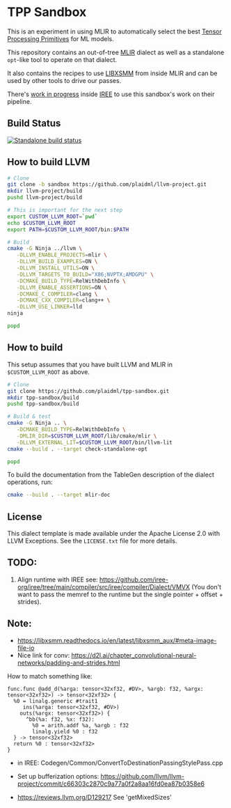 # TPP Sandbox

This is an experiment in using MLIR to automatically select the best [Tensor Processing Primitives](https://arxiv.org/abs/2104.05755) for ML models.

This repository contains an out-of-tree [MLIR](https://mlir.llvm.org/) dialect as well as a standalone `opt`-like tool to operate on that dialect.

It also contains the recipes to use [LIBXSMM](https://github.com/libxsmm/libxsmm) from inside MLIR and can be used by other tools to drive our passes.

There's [work in progress](https://github.com/iree-org/iree/tree/tpp) inside [IREE](https://iree-org.github.io/iree/) to use this sandbox's work on their pipeline.

## Build Status

[![Standalone build status](https://badge.buildkite.com/7c04eb392db7ba16b30684d80e0e4320254f7cf61558c6336f.svg)](https://buildkite.com/intel/tpp-compiler)

## How to build LLVM

```sh
# Clone
git clone -b sandbox https://github.com/plaidml/llvm-project.git
mkdir llvm-project/build
pushd llvm-project/build

# This is important for the next step
export CUSTOM_LLVM_ROOT=`pwd`
echo $CUSTOM_LLVM_ROOT
export PATH=$CUSTOM_LLVM_ROOT/bin:$PATH

# Build
cmake -G Ninja ../llvm \
   -DLLVM_ENABLE_PROJECTS=mlir \
   -DLLVM_BUILD_EXAMPLES=ON \
   -DLLVM_INSTALL_UTILS=ON \
   -DLLVM_TARGETS_TO_BUILD="X86;NVPTX;AMDGPU" \
   -DCMAKE_BUILD_TYPE=RelWithDebInfo \
   -DLLVM_ENABLE_ASSERTIONS=ON \
   -DCMAKE_C_COMPILER=clang \
   -DCMAKE_CXX_COMPILER=clang++ \
   -DLLVM_USE_LINKER=lld
ninja 

popd
```

## How to build

This setup assumes that you have built LLVM and MLIR in `$CUSTOM_LLVM_ROOT` as above.

```sh
# Clone
git clone https://github.com/plaidml/tpp-sandbox.git
mkdir tpp-sandbox/build
pushd tpp-sandbox/build

# Build & test
cmake -G Ninja .. \
   -DCMAKE_BUILD_TYPE=RelWithDebInfo \
   -DMLIR_DIR=$CUSTOM_LLVM_ROOT/lib/cmake/mlir \
   -DLLVM_EXTERNAL_LIT=$CUSTOM_LLVM_ROOT/bin/llvm-lit
cmake --build . --target check-standalone-opt

popd
```

To build the documentation from the TableGen description of the dialect
operations, run:

```sh
cmake --build . --target mlir-doc
```

## License

This dialect template is made available under the Apache License 2.0 with LLVM Exceptions. See the `LICENSE.txt` file for more details.

## TODO:

1. Align runtime with IREE see: https://github.com/iree-org/iree/tree/main/compiler/src/iree/compiler/Dialect/VMVX (You don't want to pass the memref to the runtime but the single pointer + offset + strides).

## Note:

- https://libxsmm.readthedocs.io/en/latest/libxsmm_aux/#meta-image-file-io
- Nice link for conv: https://d2l.ai/chapter_convolutional-neural-networks/padding-and-strides.html


How to match something like:

```
func.func @add_d(%arga: tensor<32xf32, #DV>, %argb: f32, %argx: tensor<32xf32>) -> tensor<32xf32> {
  %0 = linalg.generic #trait1
     ins(%arga: tensor<32xf32, #DV>)
    outs(%argx: tensor<32xf32>) {
      ^bb(%a: f32, %x: f32):
        %0 = arith.addf %a, %argb : f32
        linalg.yield %0 : f32
  } -> tensor<32xf32>
  return %0 : tensor<32xf32>
}
```

- in IREE: Codegen/Common/ConvertToDestinationPassingStylePass.cpp

- Set up bufferization options: https://github.com/llvm/llvm-project/commit/c66303c2870c9a77a0f2a8aa16fd0ea87b0358e6

- https://reviews.llvm.org/D129217 See 'getMixedSizes'
